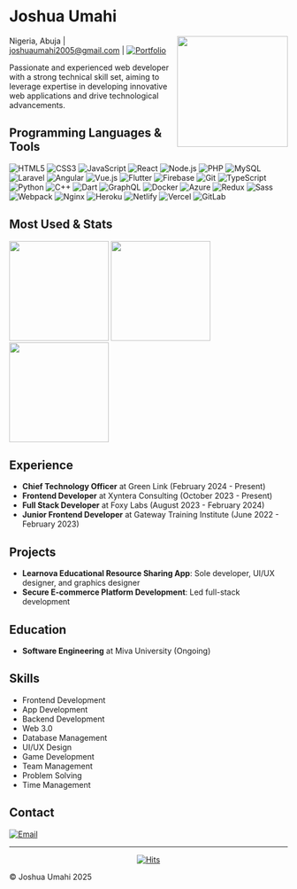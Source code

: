 # Joshua Umahi

<img align="right" src="https://media.tenor.com/ujkn0jM1ZasAAAAi/sasori-glitch.gif" width="200">

Nigeria, Abuja | joshuaumahi2005@gmail.com | [![Portfolio](https://img.shields.io/badge/Open_Portfolio-black)](https://renbo-studios.vercel.app/) 

Passionate and experienced web developer with a strong technical skill set, aiming to leverage expertise in developing innovative web applications and drive technological advancements.

## Programming Languages & Tools

![HTML5](https://img.shields.io/badge/-HTML5-E34F26?style=flat-square&logo=html5&logoColor=white)
![CSS3](https://img.shields.io/badge/-CSS3-1572B6?style=flat-square&logo=css3)
![JavaScript](https://img.shields.io/badge/-JavaScript-F7DF1E?style=flat-square&logo=javascript&logoColor=black)
![React](https://img.shields.io/badge/-React-61DAFB?style=flat-square&logo=react&logoColor=black)
![Node.js](https://img.shields.io/badge/-Node.js-339933?style=flat-square&logo=node.js&logoColor=white)
![PHP](https://img.shields.io/badge/-PHP-777BB4?style=flat-square&logo=php&logoColor=white)
![MySQL](https://img.shields.io/badge/-MySQL-4479A1?style=flat-square&logo=mysql&logoColor=white)
![Laravel](https://img.shields.io/badge/-Laravel-FF2D20?style=flat-square&logo=laravel&logoColor=white)
![Angular](https://img.shields.io/badge/-Angular-DD0031?style=flat-square&logo=angular&logoColor=white)
![Vue.js](https://img.shields.io/badge/-Vue.js-4FC08D?style=flat-square&logo=vue.js&logoColor=white)
![Flutter](https://img.shields.io/badge/-Flutter-02569B?style=flat-square&logo=flutter&logoColor=white)
![Firebase](https://img.shields.io/badge/-Firebase-FFCA28?style=flat-square&logo=firebase&logoColor=black)
![Git](https://img.shields.io/badge/-Git-F05032?style=flat-square&logo=git&logoColor=white)
![TypeScript](https://img.shields.io/badge/-TypeScript-3178C6?style=flat-square&logo=typescript&logoColor=white)
![Python](https://img.shields.io/badge/-Python-3776AB?style=flat-square&logo=python&logoColor=white)
![C++](https://img.shields.io/badge/-C++-00599C?style=flat-square&logo=c%2B%2B&logoColor=white)
![Dart](https://img.shields.io/badge/-Dart-0175C2?style=flat-square&logo=dart&logoColor=white)
![GraphQL](https://img.shields.io/badge/-GraphQL-E10098?style=flat-square&logo=graphql&logoColor=white)
![Docker](https://img.shields.io/badge/-Docker-2496ED?style=flat-square&logo=docker&logoColor=white)
![Azure](https://img.shields.io/badge/-Azure-0089D6?style=flat-square&logo=microsoft-azure&logoColor=white)
![Redux](https://img.shields.io/badge/-Redux-764ABC?style=flat-square&logo=redux&logoColor=white)
![Sass](https://img.shields.io/badge/-Sass-CC6699?style=flat-square&logo=sass&logoColor=white)
![Webpack](https://img.shields.io/badge/-Webpack-8DD6F9?style=flat-square&logo=webpack&logoColor=black)
![Nginx](https://img.shields.io/badge/-Nginx-269539?style=flat-square&logo=nginx&logoColor=white)
![Heroku](https://img.shields.io/badge/-Heroku-430098?style=flat-square&logo=heroku&logoColor=white)
![Netlify](https://img.shields.io/badge/-Netlify-00C7B7?style=flat-square&logo=netlify&logoColor=white)
![Vercel](https://img.shields.io/badge/-Vercel-000000?style=flat-square&logo=vercel&logoColor=white)
![GitLab](https://img.shields.io/badge/-GitLab-FCA121?style=flat-square&logo=gitlab&logoColor=white)

## Most Used & Stats


<p align="left">
  <img src="https://github-readme-stats.vercel.app/api?username=itskodaaa&theme=highcontrast&show_icons=true&hide_border=false&count_private=false" height="180">
  <img src="https://github-readme-stats.vercel.app/api/top-langs/?username=itskodaaa&theme=highcontrast&show_icons=true&hide_border=false&layout=compact" height="180">
  <img src="https://streak-stats.demolab.com?user=itskodaaa&theme=radical&hide_border=true" height="180">
</p>



## Experience

- **Chief Technology Officer** at Green Link (February 2024 - Present)
- **Frontend Developer** at Xyntera Consulting (October 2023 - Present)
- **Full Stack Developer** at Foxy Labs (August 2023 - February 2024)
- **Junior Frontend Developer** at Gateway Training Institute (June 2022 - February 2023)

## Projects

- **Learnova Educational Resource Sharing App**: Sole developer, UI/UX designer, and graphics designer
- **Secure E-commerce Platform Development**: Led full-stack development

## Education

- **Software Engineering** at Miva University (Ongoing)

## Skills

- Frontend Development
- App Development
- Backend Development
- Web 3.0
- Database Management
- UI/UX Design
- Game Development
- Team Management
- Problem Solving
- Time Management

## Contact

[![Email](https://img.shields.io/badge/-Email-D14836?style=flat-square&logo=gmail&logoColor=white)](mailto:joshuaumahi2005@gmail.com)

---

<div align="center">
<a href="https://hits.sh/github.com/Renbo-Studio/hits/"><img alt="Hits" src="https://hits.sh/github.com/Renbo-Studio/hits.svg?style=for-the-badge&label=visitors%20count&extraCount=3195&labelColor=e4e3e3"/></a>
</div>

© Joshua Umahi 2025
